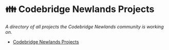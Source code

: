 # 👪 Codebridge Newlands Projects

*A directory of all projects the Codebridge Newlands community is working on.*

* [Codebridge Newlands Projects](projects/codebridge-newlands-projects.md)

